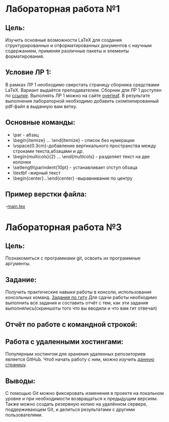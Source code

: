 # Лабораторная работа №1

## Цель:
Изучить основные возможности LaTeX для создания структурированных и отформатированных документов с научным содержанием, применяя различные пакеты и элементы форматирования.

## Условие ЛР 1:
В рамках ЛР 1 необходимо сверстать страницу сборника средствами LaTeX. Вариант выдаётся преподавателем. Сборник для ЛР 1 доступен по [ссылке](https://proc.ostis.net/proc/Proceedings%20OSTIS-2024.pdf).
Выполнять ЛР 1 можно на сайте [overleaf](https://www.overleaf.com). В результате выполнения лабораторной необходимо добавить скомпилированный pdf-файл в выданную вам ветку.

## Основные команды:
- \par - абзац
- \begin{itemize} ... \end{itemize} - список без нумерации
- \vspace{0.3cm}-добавление вертикального пространства между строками текста,абзацами и др.
- \begin{multicols}{2} ... \end{multicols} - разделяет текст на две колонки
- \setlength\parindent{10pt} - устанавливает отступ обзаца
- \textbf -жирный текст
- \begin{center}...\end{center} -выравнивание по центру

## Пример верстки файла:
-[main.tex](https://github.com/krammanya/lab1/blob/main/main.tex)

# Лабораторная работа №3

## Цель:
Познакомиться с программами git, освоить их программные аргументы.

## Задание:
Получить практические навыки работы в консоли, использования консольных команд.
[Задания по гиту](https://docs.google.com/document/d/1pkqZWOlte5j6PuPpz7w03tPkw64ctuUwELoI-qctYVQ/edit?tab=t.0)
Для сдачи работы необходимо выполнить все задания и составить отчёт с тем, как эти задания выполнялись(скриншоты того что вы вводили и что вам гит отвечал)

## Отчёт по работе с командной строкой:

## Работа с удаленными хостингами:
Популярным хостингом для хранения удаленных репозиториев является GitHub. Чтоб начать работу с ним, можно изучить [данную страницу](https://ru.hexlet.io/courses/intro_to_git/lessons/github/theory_unit).

## Выводы:
С помощью Git можно фиксировать изменения в проекте на локальном уровне и при необходимости возвращаться к предыдущим версиям. Также можно создать резервную копию на удалённом сервере, поддерживающем Git, и делиться результатами с другими пользователями.



